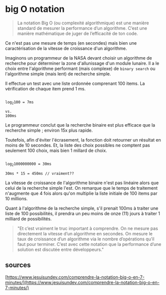 # big O notation

> La notation Big O (ou complexité algorithmique) est une manière standard de mesurer la performance d’un algorithme. C’est une manière mathématique de juger de l’efficacité de ton code.

Ce n'est pas une mesure de temps (en secondes) mais bien une caractérisation de la vitesse de croissance d'un algorithme.

Imaginons un programmeur de la NASA devant choisir un algorithme de recherche pour déterminer la zone d'allunissage d'un module lunaire. Il a le choix entre l'algorithme performant (mais complexe) de `binary search` ou l'algorithme simple (mais lent) de recherche simple.

Il effectue un test avec une liste ordonnée comprenant 100 items. La vérification de chaque item prend 1 ms.

<code>
log<sub>2</sub>100 = 7ms <br>
vs.
100ms
</code>

Le programmeur conclut que la recherche binaire est plus efficace que la recherche simple ; environ 15x plus rapide.

Toutefois, afin d'éviter l'écrasement, la fonction doit retourner un résultat en moins de 10 secondes. Et, la liste des choix possibles ne comptent pas seulement 100 choix, mais bien 1 millard de choix.

<code>
log<sub>2</sub>1000000000 = 30ms <br>
30ms * 15 = 450ms // vraiment??
</code>

La vitesse de croissance de l'algorithme binaire n'est pas linéaire alors que celui de la recherche simple l'est.  On remarque que le temps de traitement n'augmente que 4 fois alors qu'on multiplie la liste initiale de 100 items par 10 millions.

Quant à l'algorithme de la recherche simple, s'il prenait 100ms à traiter une liste de 100 possibilités, il prendra un peu moins de onze (11) jours à traiter 1 milliard de possibilités.

> "Et c’est vraiment le truc important à comprendre. On ne mesure pas directement la vitesse d’un algorithme en secondes. On mesure le taux de croissance d’un algorithme via le nombre d’opérations qu’il faut pour terminer. C’est avec cette notation que la performance d’une solution est discutée entre développeurs."


## sources
[https://www.jesuisundev.com/comprendre-la-notation-big-o-en-7-minutes/](https://www.jesuisundev.com/comprendre-la-notation-big-o-en-7-minutes/)